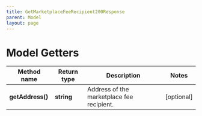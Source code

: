 ```yaml
---
title: GetMarketplaceFeeRecipient200Response
parent: Model
layout: page
---
```


# Model Getters

Method name | Return type | Description | Notes
------------ | ------------- | ------------- | -------------
**getAddress()** | **string** | Address of the marketplace fee recipient. | [optional]

